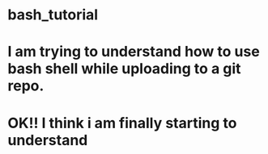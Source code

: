 # bash_tutorial
# I am trying to understand how to use bash shell while uploading to a git repo.

# OK!! I think i am finally starting to understand

